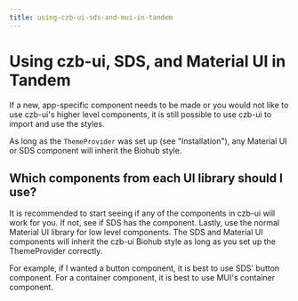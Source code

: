 ```yaml
---
title: using-czb-ui-sds-and-mui-in-tandem
---
```


# Using czb-ui, SDS, and Material UI in Tandem

If a new, app-specific component needs to be made or you would not like to
use czb-ui's higher level components, it is still possible to use czb-ui
to import and use the styles.

As long as the `ThemeProvider` was set up (see "Installation"), any Material UI or SDS component will inherit the Biohub style.

## Which components from each UI library should I use?

It is recommended to start seeing if any of the components in czb-ui will
work for you. If not, see if SDS has the component. Lastly, use the normal
Material UI library for low level components. The SDS and Material UI
components will inherit the czb-ui Biohub style as long as you set up the
ThemeProvider correctly.

For example, if I wanted a button component, it is best to use SDS' button
component. For a container component, it is best to use MUI's container
component.
